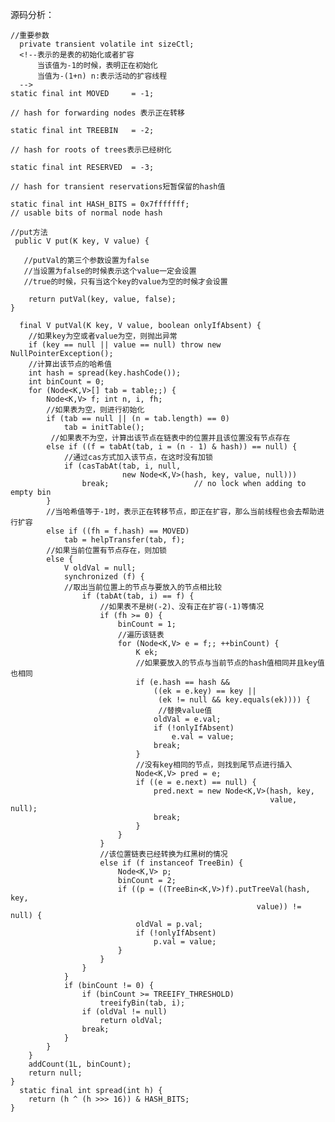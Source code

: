 源码分析：
     
     
    //重要参数
      private transient volatile int sizeCtl;
      <!--表示的是表的初始化或者扩容
          当该值为-1的时候，表明正在初始化
          当值为-(1+n) n:表示活动的扩容线程
      -->
    static final int MOVED     = -1;
    
    // hash for forwarding nodes 表示正在转移
    
    static final int TREEBIN   = -2; 
    
    // hash for roots of trees表示已经树化
    
    static final int RESERVED  = -3; 
    
    // hash for transient reservations短暂保留的hash值
    
    static final int HASH_BITS = 0x7fffffff; 
    // usable bits of normal node hash
      
    //put方法
     public V put(K key, V value) {
     
       //putVal的第三个参数设置为false
       //当设置为false的时候表示这个value一定会设置
       //true的时候，只有当这个key的value为空的时候才会设置
       
        return putVal(key, value, false);
    }
    
      final V putVal(K key, V value, boolean onlyIfAbsent) {
        //如果key为空或者value为空，则抛出异常
        if (key == null || value == null) throw new NullPointerException();
        //计算出该节点的哈希值
        int hash = spread(key.hashCode());
        int binCount = 0;
        for (Node<K,V>[] tab = table;;) {
            Node<K,V> f; int n, i, fh;
            //如果表为空，则进行初始化
            if (tab == null || (n = tab.length) == 0)
                tab = initTable();
             //如果表不为空，计算出该节点在链表中的位置并且该位置没有节点存在  
            else if ((f = tabAt(tab, i = (n - 1) & hash)) == null) {
                //通过cas方式加入该节点，在这时没有加锁
                if (casTabAt(tab, i, null,
                             new Node<K,V>(hash, key, value, null)))
                    break;                   // no lock when adding to empty bin
            }
            //当哈希值等于-1时，表示正在转移节点，即正在扩容，那么当前线程也会去帮助进行扩容
            else if ((fh = f.hash) == MOVED)
                tab = helpTransfer(tab, f);
            //如果当前位置有节点存在，则加锁
            else {
                V oldVal = null;
                synchronized (f) {
                //取出当前位置上的节点与要放入的节点相比较
                    if (tabAt(tab, i) == f) {
                        //如果表不是树(-2)、没有正在扩容(-1)等情况
                        if (fh >= 0) {
                            binCount = 1;
                            //遍历该链表
                            for (Node<K,V> e = f;; ++binCount) {
                                K ek;
                                //如果要放入的节点与当前节点的hash值相同并且key值也相同
                                if (e.hash == hash &&
                                    ((ek = e.key) == key ||
                                     (ek != null && key.equals(ek)))) {
                                     //替换value值
                                    oldVal = e.val;
                                    if (!onlyIfAbsent)
                                        e.val = value;
                                    break;
                                }
                                //没有key相同的节点，则找到尾节点进行插入
                                Node<K,V> pred = e;
                                if ((e = e.next) == null) {
                                    pred.next = new Node<K,V>(hash, key,
                                                              value, null);
                                    break;
                                }
                            }
                        }
                        //该位置链表已经转换为红黑树的情况
                        else if (f instanceof TreeBin) {
                            Node<K,V> p;
                            binCount = 2;
                            if ((p = ((TreeBin<K,V>)f).putTreeVal(hash, key,
                                                           value)) != null) {
                                oldVal = p.val;
                                if (!onlyIfAbsent)
                                    p.val = value;
                            }
                        }
                    }
                }
                if (binCount != 0) {
                    if (binCount >= TREEIFY_THRESHOLD)
                        treeifyBin(tab, i);
                    if (oldVal != null)
                        return oldVal;
                    break;
                }
            }
        }
        addCount(1L, binCount);
        return null;
    }
      static final int spread(int h) {
        return (h ^ (h >>> 16)) & HASH_BITS;
    }